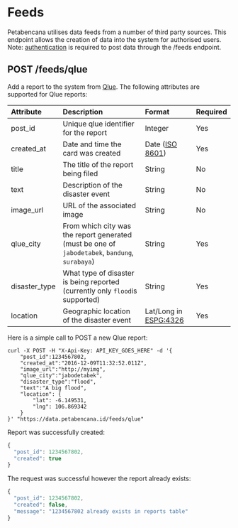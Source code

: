 # Feeds

Petabencana utilises data feeds from a number of third party sources. This endpoint allows the creation of data into the system for authorised users. Note: [authentication](https://docs.petabencana.id/general/authentication.html) is required to post data through the /feeds endpoint.

## POST /feeds/qlue

Add a report to the system from [Qlue](http://www.qlue.co.id/). The following attributes are supported for Qlue reports:

| Attribute | Description | Format | Required |
| :--- | :--- | :--- | :--- |
| post\_id | Unique qlue identifier for the report | Integer | Yes |
| created\_at | Date and time the card was created | Date \([ISO 8601](http://www.iso.org/iso/home/standards/iso8601.htm)\) | Yes |
| title | The title of the report being filed | String | No |
| text | Description of the disaster event | String | No |
| image\_url | URL of the associated image | String | No |
| qlue\_city | From which city was the report generated \(must be one of `jabodetabek`, `bandung`, `surabaya`\) | String | Yes |
| disaster\_type | What type of disaster is being reported \(currently only `flood`is supported\) | String | Yes |
| location | Geographic location of the disaster event | Lat/Long in [ESPG:4326](http://spatialreference.org/ref/epsg/wgs-84/) | Yes |

Here is a simple call to POST a new Qlue report:

```text
curl -X POST -H "X-Api-Key: API_KEY_GOES_HERE" -d '{
    "post_id":1234567802,
    "created_at":"2016-12-09T11:32:52.011Z",
    "image_url":"http://myimg",
    "qlue_city":"jabodetabek",
    "disaster_type":"flood",
    "text":"A big flood",
    "location": {
        "lat": -6.149531,
        "lng": 106.869342
    }
}' "https://data.petabencana.id/feeds/qlue"
```

Report was successfully created:

```javascript
{
  "post_id": 1234567802,
  "created": true
}
```

The request was successful however the report already exists:

```javascript
{
  "post_id": 1234567802,
  "created": false,
  "message": "1234567802 already exists in reports table"
}
```

